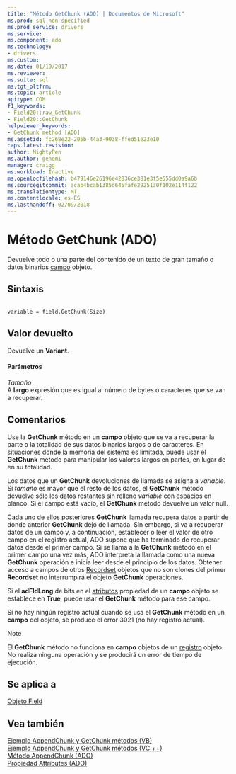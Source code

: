 ```yaml
---
title: "Método GetChunk (ADO) | Documentos de Microsoft"
ms.prod: sql-non-specified
ms.prod_service: drivers
ms.service: 
ms.component: ado
ms.technology:
- drivers
ms.custom: 
ms.date: 01/19/2017
ms.reviewer: 
ms.suite: sql
ms.tgt_pltfrm: 
ms.topic: article
apitype: COM
f1_keywords:
- Field20::raw_GetChunk
- Field20::GetChunk
helpviewer_keywords:
- GetChunk method [ADO]
ms.assetid: fc268e22-205b-44a3-9038-ffed51e23e10
caps.latest.revision: 
author: MightyPen
ms.author: genemi
manager: craigg
ms.workload: Inactive
ms.openlocfilehash: b479146e26196e42836ce381e3f5e555dd0a9a6b
ms.sourcegitcommit: acab4bcab1385d645fafe2925130f102e114f122
ms.translationtype: MT
ms.contentlocale: es-ES
ms.lasthandoff: 02/09/2018
---
```

# <a name="getchunk-method-ado"></a>Método GetChunk (ADO)
Devuelve todo o una parte del contenido de un texto de gran tamaño o datos binarios [campo](../../../ado/reference/ado-api/field-object.md) objeto.  
  
## <a name="syntax"></a>Sintaxis  
  
```  
  
variable = field.GetChunk(Size)  
```  
  
## <a name="return-value"></a>Valor devuelto  
 Devuelve un **Variant**.  
  
#### <a name="parameters"></a>Parámetros  
 *Tamaño*  
 A **largo** expresión que es igual al número de bytes o caracteres que se van a recuperar.  
  
## <a name="remarks"></a>Comentarios  
 Use la **GetChunk** método en un **campo** objeto que se va a recuperar la parte o la totalidad de sus datos binarios largos o de caracteres. En situaciones donde la memoria del sistema es limitada, puede usar el **GetChunk** método para manipular los valores largos en partes, en lugar de en su totalidad.  
  
 Los datos que un **GetChunk** devoluciones de llamada se asigna a *variable*. Si *tamaño* es mayor que el resto de los datos, el **GetChunk** método devuelve sólo los datos restantes sin relleno *variable* con espacios en blanco. Si el campo está vacío, el **GetChunk** método devuelve un valor null.  
  
 Cada uno de ellos posteriores **GetChunk** llamada recupera datos a partir de donde anterior **GetChunk** dejó de llamada. Sin embargo, si va a recuperar datos de un campo y, a continuación, establecer o leer el valor de otro campo en el registro actual, ADO supone que ha terminado de recuperar datos desde el primer campo. Si se llama a la **GetChunk** método en el primer campo una vez más, ADO interpreta la llamada como una nueva **GetChunk** operación e inicia leer desde el principio de los datos. Obtener acceso a campos de otros [Recordset](../../../ado/reference/ado-api/recordset-object-ado.md) objetos que no son clones del primer **Recordset** no interrumpirá el objeto **GetChunk** operaciones.  
  
 Si el **adFldLong** de bits en el [atributos](../../../ado/reference/ado-api/attributes-property-ado.md) propiedad de un **campo** objeto se establece en **True**, puede usar el **GetChunk**  método para ese campo.  
  
 Si no hay ningún registro actual cuando se usa el **GetChunk** método en un **campo** del objeto, se produce el error 3021 (no hay registro actual).  
  
> [!NOTE]
>  El **GetChunk** método no funciona en **campo** objetos de un [registro](../../../ado/reference/ado-api/record-object-ado.md) objeto. No realiza ninguna operación y se producirá un error de tiempo de ejecución.  
  
## <a name="applies-to"></a>Se aplica a  
 [Objeto Field](../../../ado/reference/ado-api/field-object.md)  
  
## <a name="see-also"></a>Vea también  
 [Ejemplo AppendChunk y GetChunk métodos (VB)](../../../ado/reference/ado-api/appendchunk-and-getchunk-methods-example-vb.md)   
 [Ejemplo AppendChunk y GetChunk métodos (VC ++)](../../../ado/reference/ado-api/appendchunk-and-getchunk-methods-example-vc.md)   
 [Método AppendChunk (ADO)](../../../ado/reference/ado-api/appendchunk-method-ado.md)   
 [Propiedad Attributes (ADO)](../../../ado/reference/ado-api/attributes-property-ado.md)
